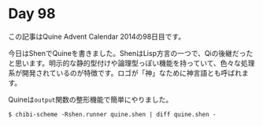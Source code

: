 # Day 98

この記事はQuine Advent Calendar 2014の98日目です。

今日はShenでQuineを書きました。ShenはLisp方言の一つで、Qiの後継だったと思います。明示的な静的型付けや論理型っぽい機能を持っていて、色々な処理系が開発されているのが特徴です。ロゴが「神」なために神言語とも呼ばれます。

Quineは`output`関数の整形機能で簡単にやりました。

```console
$ chibi-scheme -Rshen.runner quine.shen | diff quine.shen -
```
